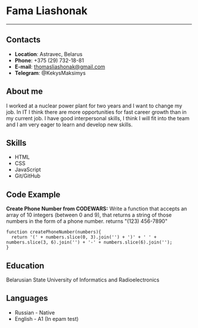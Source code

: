 # Fama Liashonak 
---
## Contacts
* __Location__: Astravec, Belarus
* __Phone__: +375 (29) 732-18-81
* __E-mail__: thomasliashonak@gmail.com
* __Telegram__: @KekysMaksimys

## About me
I worked at a nuclear power plant for two years and I want to change my job. In IT I think there are more opportunities for fast career growth than in my
current job. I have good interpersonal skills, I think I will fit into the team and I am very eager to learn and develop new skills.

## Skills
* HTML
* CSS
* JavaScript
* Git/GitHub

## Code Example
__Create Phone Number from CODEWARS:__ Write a function that accepts an array of 10 integers (between 0 and 9), that returns a string of those numbers in the form of a phone number. returns "(123) 456-7890"
```
function createPhoneNumber(numbers){
  return '(' + numbers.slice(0, 3).join('') + ')' + ' ' + numbers.slice(3, 6).join('') + '-' + numbers.slice(6).join('');
}
```

## Education 
Belarusian State University of Informatics and Radioelectronics

## Languages
* Russian - Native
* English - A1 (In epam test)